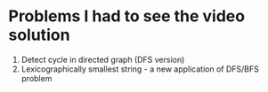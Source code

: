 # Problems I had to see the video solution 

1. Detect cycle in directed graph (DFS version)
2. Lexicographically smallest string - a new application of DFS/BFS problem
